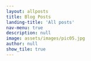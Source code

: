 ```yaml
---
layout: allposts
title: Blog Posts
landing-title: 'All posts'
nav-menu: true
description: null
image: assets/images/pic05.jpg
author: null
show_tile: true
---
```

